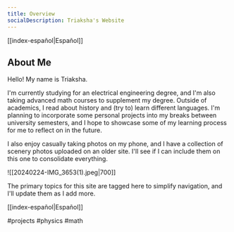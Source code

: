 ```yaml
---
title: Overview
socialDescription: Triaksha's Website
---
```

[[index-español|Español]]
## About Me
Hello! My name is Triaksha. 

I'm currently studying for an electrical engineering degree, and I'm also taking advanced math courses to supplement my degree. Outside of academics, I read about history and (try to) learn different languages. I'm planning to incorporate some personal projects into my breaks between university semesters, and I hope to showcase some of my learning process for me to reflect on in the future.   

I also enjoy casually taking photos on my phone, and I have a collection of scenery photos uploaded on an older site. I'll see if I can include them on this one to consolidate everything. 

![[20240224-IMG_3653(1).jpeg|700]] 



The primary topics for this site are tagged here to simplify navigation, and I'll update them as I add more. 

[[index-español|Español]]

#projects #physics #math 